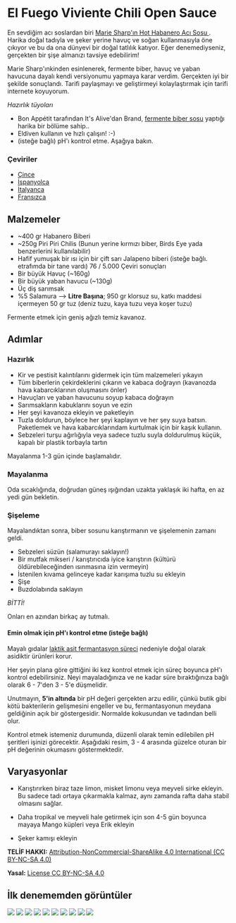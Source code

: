 # El Fuego Viviente Chili Open Sauce

En sevdiğim acı soslardan biri [
Marie Sharp'ın Hot Habanero Acı Sosu ](http://www.sammcgees.com/habanero-hot-sauce/marie-sharps-hot-habanero-hot-sauce-10oz.html). 
Harika doğal tadıyla ve şeker yerine havuç ve soğan kullanmasıyla öne çıkıyor ve bu da ona dünyevi bir doğal tatlılık katıyor. 
Eğer denemediyseniz, gerçekten bir şişe almanızı tavsiye edebilirim!

Marie Sharp'ınkinden esinlenerek, fermente biber, havuç ve yaban havucuna dayalı kendi versiyonumu yapmaya karar verdim. 
Gerçekten iyi bir şekilde sonuçlandı. Tarifi paylaşmayı ve geliştirmeyi kolaylaştırmak için tarifi internete koyuyorum.

*Hazırlık tüyoları*
- Bon Appétit tarafından It's Alive'dan Brand, [fermente biber sosu](https://www.youtube.com/watch?v=UGjCeAbWKPo) yaptığı harika bir bölüme sahip..
- Eldiven kullanın ve hızlı çalışın! :-)
- (isteğe bağlı) pH'ı kontrol etme. Aşağıya bakın.

### Çeviriler

- [Çince](README-CN.md)
- [İspanyolca](README-ES.md)
- [İtalyanca](README-IT.md)
- [Fransızca](README-FR.md)

## Malzemeler

- ~400 gr Habanero Biberi
- ~250g Piri Piri Chilis (Bunun yerine kırmızı biber, Birds Eye yada benzerlerini kullanılabilir)
- Hafif yumuşak bir ısı için bir çift sarı Jalapeno biberi (isteğe bağlı. etrafımda bir tane vardı)
76 / 5.000
Çeviri sonuçları
- Bir büyük Havuç (~160g)
- Bir büyük yaban havucu (~130g)
- Üç diş sarımsak
- %5 Salamura --> __Litre Başına__; 950 gr klorsuz su, katkı maddesi içermeyen 50 gr tuz (deniz tuzu, kaya tuzu veya koşer tuzu)

Fermente etmek için geniş ağızlı temiz kavanoz.

## Adımlar

### Hazırlık

- Kir ve pestisit kalıntılarını gidermek için tüm malzemeleri yıkayın
- Tüm biberlerin çekirdeklerini çıkarın ve kabaca doğrayın (kavanozda hava kabarcıklarının oluşmasını önler)
- Havuçları ve yaban havucunu soyup kabaca doğrayın
- Sarımsakların kabuklarını soyun ve ezin
- Her şeyi kavanoza ekleyin ve paketleyin
- Tuzla doldurun, böylece her şeyi kaplayın ve her şey suya batsın. Paketlemek ve hava kabarcıklarındam kurtulmak için bir kaşık kullanın.
- Sebzeleri turşu ağırlığıyla veya sadece tuzlu suyla doldurulmuş küçük, kapalı bir plastik torbayla tartın

Mayalanma 1-3 gün içinde başlamalıdır.

### Mayalanma

Oda sıcaklığında, doğrudan güneş ışığından uzakta yaklaşık iki hafta, en az yedi gün bekletin.

### Şişeleme

Mayalandıktan sonra, biber sosunu karıştırmanın ve şişelemenin zamanı geldi.

- Sebzeleri süzün (salamurayı saklayın!)
- Bir mutfak mikseri / karıştırıcıda iyice karıştırın (kültürü öldürebileceğinden ısınmasına izin vermeyin)
- İstenilen kıvama gelinceye kadar karışıma tuzlu su ekleyin
- Şişe
- Buzdolabında saklayın

*BİTTİ!*

Onları en azından birkaç ay tutmalı.

#### Emin olmak için pH'ı kontrol etme (isteğe bağlı)

Mayalı gıdalar [laktik asit fermantasyon süreci](https://en.wikipedia.org/wiki/Lactic_acid_fermentation ) nedeniyle doğal olarak asidiktir  ürünleri korur.

Her şeyin plana göre gittiğini iki kez kontrol etmek için süreç boyunca pH'ı kontrol edebilirsiniz. Neyi mayaladığınıza ve ne kadar süre bıraktığınıza bağlı olarak 6 - 7'den 3 - 5'e düşmelidir.

Unutmayın, **5'in altında** bir pH değeri gerçekten arzu edilir, çünkü butik gibi kötü bakterilerin gelişmesini engeller ve bu, fermantasyonun meydana geldiğinin açık bir göstergesidir. Normalde kokusundan ve tadından belli olur.

Kontrol etmek istemeniz durumunda, düzenli olarak temin edilebilen pH şeritleri işinizi görecektir. Aşağıdaki resim, 3 - 4 arasında güzelce oturan bir pH değerinin okumasını göstermektedir.

## Varyasyonlar

- Karıştırırken biraz taze limon, misket limonu veya meyveli sirke ekleyin. Bu sadece tadı ortaya çıkarmakla kalmaz, aynı zamanda rafta daha stabil olmasını sağlar.

- Daha tropikal ve meyveli hale getirmek için son 4-5 gün boyunca mayaya Mango küpleri veya Erik ekleyin

- Şeker kamışı ekleyin



**TELİF HAKKI:** [Attribution-NonCommercial-ShareAlike 4.0 International (CC BY-NC-SA 4.0)](https://creativecommons.org/licenses/by-nc-sa/4.0/)

**Yasal:** [License CC BY-NC-SA 4.0](https://creativecommons.org/licenses/by-nc-sa/4.0/legalcode)



## İlk denememden görüntüler

![](/images/v1/20180714_121505.jpg?raw=true)
![](/images/v1/20180630_161027.jpg?raw=true)
![](/images/v1/20180630_170759.jpg?raw=true)
![](/images/v1/20180702_075317.jpg?raw=true)
![](/images/v1/20180714_114401.jpg?raw=true)
![](/images/v1/20180714_114706.jpg?raw=true)
![](/images/v1/20180714_115547.jpg?raw=true)
![](/images/v1/20180714_115701.jpg?raw=true)
![](/images/v1/20180714_120046.jpg?raw=true)
![](/images/v1/20180714_120432.jpg?raw=true)
